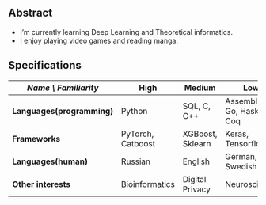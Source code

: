 ## Abstract
- I’m currently learning Deep Learning and Theoretical informatics.
- I enjoy playing video games and reading manga.

## Specifications
| *Name \ Familiarity* | High | Medium | Low |
| --------------- | --------------- | --------------- | ------------- |
| **Languages(programming)** | Python | SQL, C, C++ | Assembler, Go, Haskell, Coq |
| **Frameworks** | PyTorch, Catboost | XGBoost, Sklearn | Keras, Tensorflow |
| **Languages(human)** | Russian  | English | German, Swedish  |
| **Other interests** | Bioinformatics | Digital Privacy | Neuroscience |
